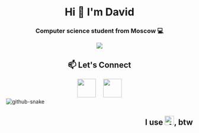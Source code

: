 <h1 align="center">Hi 👋 I'm David</h1>
<h3 align="center">Computer science student from Moscow 💻</h3>

<link rel="stylesheet" type='text/css' href="https://cdn.jsdelivr.net/gh/devicons/devicon@latest/devicon.min.css" />
          


<div align="center">
  <img src="https://github-readme-streak-stats.herokuapp.com/?user=koftamainee&theme=dark">
</div>

<h2 align="center">📫 Let's Connect </h2>
          
<div align="center">
<a href="https://t.me/koftamainee"><img src="https://cdn-icons-png.flaticon.com/512/5968/5968804.png" width="50"></a>
&nbsp;&nbsp;&nbsp;
<a href="mailto:koftamainee@gmail.com"><img src="https://cdn-icons-png.flaticon.com/512/5968/5968534.png" width="50"></a>
</div>

<picture>
  <source media="(prefers-color-scheme: dark)" srcset="https://raw.githubusercontent.com/koftamainee/koftamainee/output/github-contribution-grid-snake-dark.svg" />
  <source media="(prefers-color-scheme: light)" srcset="https://raw.githubusercontent.com/koftamainee/koftamainee/output/github-contribution-grid-snake.svg" />
  <img alt="github-snake" src="github-snake.svg" />
</picture>



   <h2 align="right"> I use <img src="https://cdn.jsdelivr.net/gh/devicons/devicon@latest/icons/archlinux/archlinux-original.svg" title="Arch linux" alt="Arch linux" width="25" height="25"/>, btw</h2>
          

